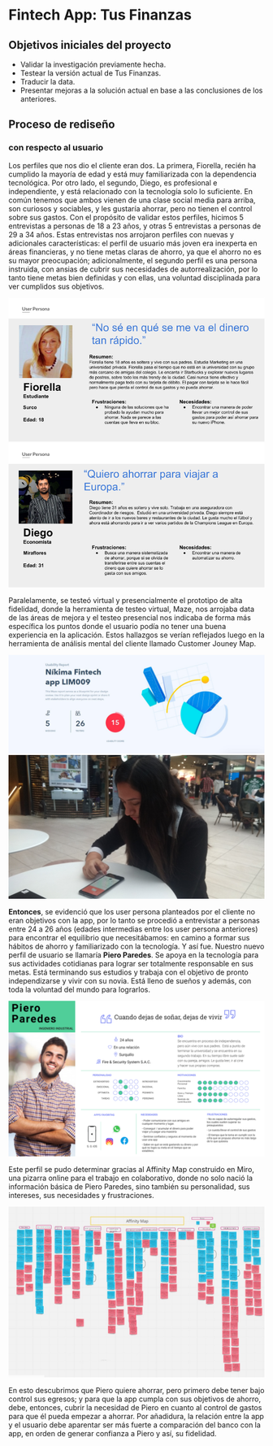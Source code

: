 # Fintech App: **Tus Finanzas**

## Objetivos iniciales del proyecto
*	Validar la investigación previamente hecha. 
* Testear la versión actual de Tus Finanzas.
*	Traducir la data. 
*	Presentar mejoras a la solución actual en base a las conclusiones de los anteriores. 

## Proceso de rediseño
### con respecto al usuario
Los perfiles que nos dio el cliente eran dos. La primera, Fiorella, recién ha cumplido la mayoría de edad y está muy familiarizada con la dependencia tecnológica.  Por otro lado, el segundo, Diego, es profesional e independiente, y está relacionado con la tecnología solo lo suficiente. En común tenemos que ambos vienen de una clase social media para arriba, son curiosos y sociables, y les gustaría ahorrar, pero no tienen el control sobre sus gastos.
Con el propósito de validar estos perfiles, hicimos 5 entrevistas a personas de 18 a 23 años, y otras 5 entrevistas a personas de 29 a 34 años. Estas entrevistas nos arrojaron perfiles con nuevas y adicionales características: el perfil de usuario más joven era inexperta en áreas financieras, y no tiene metas claras de ahorro, ya que el ahorro no es su mayor preocupación; adicionalmente, el segundo perfil es una persona instruida, con ansias de cubrir sus necesidades de autorrealización, por lo tanto tiene metas bien definidas y con ellas, una voluntad disciplinada para ver cumplidos sus objetivos. 

![user persona principal](./imgs/Fiorella-Primaria.png)
![user persona secundario](./imgs/Diego-secundario.png)

Paralelamente, se testeó virtual y presencialmente el prototipo de alta fidelidad, donde la herramienta de testeo virtual, Maze, nos arrojaba data de las áreas de mejora y el testeo presencial nos indicaba de forma más específica los puntos donde el usuario podía no tener una buena experiencia en la aplicación. Estos hallazgos se verían reflejados luego en la herramienta de análisis mental del cliente llamado Customer Jouney Map. 

![Testeo virtual en Maze](./imgs/maze.jpg) ![Testeo Jois](./imgs/PrincesaHerbaLifeTest.jpg)


**Entonces**, se evidenció que los user persona planteados por el cliente no eran objetivos con la app, por lo tanto se procedió a entrevistar a personas entre 24 a 26 años (edades intermedias entre los user persona anteriores) para encontrar el equilibrio que necesitábamos: en camino a formar sus hábitos de ahorro y familiarizado con la tecnología. Y así fue. 
Nuestro nuevo perfil de usuario se llamaría **Piero Paredes**. Se apoya en la tecnología para sus actividades cotidianas para lograr ser totalmente responsable en sus metas. Está terminando sus estudios y trabaja con el objetivo de pronto independizarse y vivir con su novia. Está lleno de sueños y además, con toda la voluntad del mundo para lograrlos. 

![Piero Paredes](./imgs/PieroParedes.png)

Este perfil se pudo determinar gracias al Affinity Map construido en Miro, una pizarra online para el trabajo en colaborativo, donde no solo nació la información básica de Piero Paredes, sino también su personalidad, sus intereses, sus necesidades y frustraciones.

![Affinity Map](./imgs/affinityMap.jpg)

En esto descubrimos que Piero quiere ahorrar, pero primero debe tener bajo control sus egresos; y para que la app cumpla con sus objetivos de ahorro, debe, entonces, cubrir la necesidad de Piero en cuanto al control de gastos para que él pueda empezar a ahorrar. Por añadidura, la relación entre la app y el usuario debe aparentar ser más fuerte a comparación del banco con la app, en orden de generar confianza a Piero y así, su fidelidad. 

